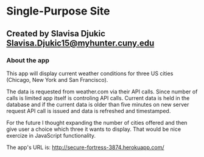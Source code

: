 # Single-Purpose Site

## Created by Slavisa Djukic <Slavisa.Djukic15@myhunter.cuny.edu>

### About the app

This app will display current weather conditions for three US cities (Chicago, New York and San Francisco).

The data is requested from weather.com via their API calls. Since number of calls is limited app itself is controling API calls. Current data is held in the database and if the current data is older than five minutes on new server request API call is issued and data is refreshed and timestamped.

For the future I thought expanding the number of cities offered and then give user a choice which three it wants to display. That would be nice exercize in JavaScript functionality.

The app's URL is: http://secure-fortress-3874.herokuapp.com/


